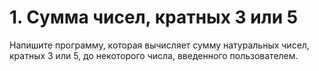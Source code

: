 # 1. Сумма чисел, кратных 3 или 5

Напишите программу, которая вычисляет сумму натуральных чисел, кратных 3 или 5, до некоторого числа, введенного пользователем.

